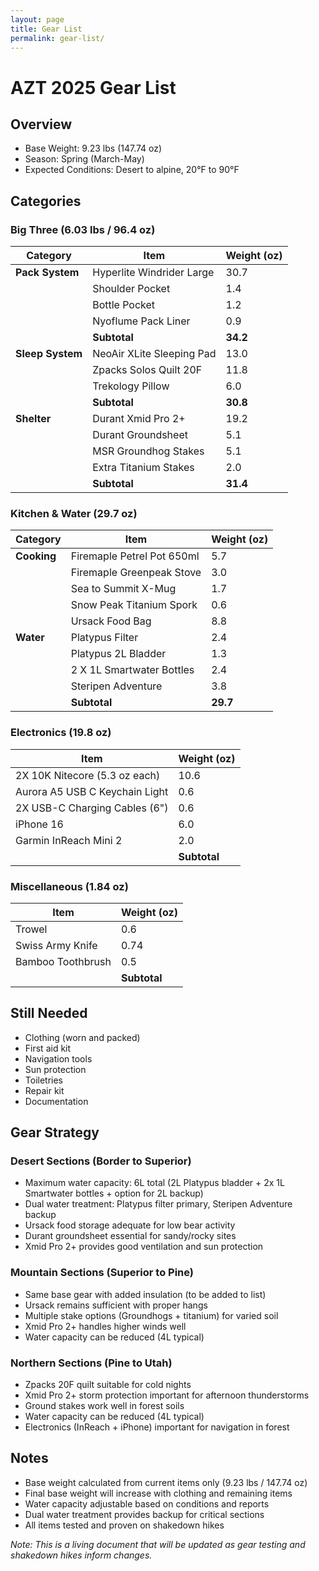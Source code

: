 ```yaml
---
layout: page
title: Gear List
permalink: gear-list/
---
```


<style>
tr.subtotal td {
  background-color: #f5f5f5;
  font-weight: bold;
}
</style>

# AZT 2025 Gear List

## Overview
- Base Weight: 9.23 lbs (147.74 oz)
- Season: Spring (March-May)
- Expected Conditions: Desert to alpine, 20°F to 90°F

## Categories

### Big Three (6.03 lbs / 96.4 oz)

| Category | Item | Weight (oz) |
|----------|------|-------------|
| **Pack System** | Hyperlite Windrider Large | 30.7 |
| | Shoulder Pocket | 1.4 |
| | Bottle Pocket | 1.2 |
| | Nyoflume Pack Liner | 0.9 |
| | **Subtotal** | **34.2** |
| **Sleep System** | NeoAir XLite Sleeping Pad | 13.0 |
| | Zpacks Solos Quilt 20F | 11.8 |
| | Trekology Pillow | 6.0 |
| | **Subtotal** | **30.8** |
| **Shelter** | Durant Xmid Pro 2+ | 19.2 |
| | Durant Groundsheet | 5.1 |
| | MSR Groundhog Stakes | 5.1 |
| | Extra Titanium Stakes | 2.0 |
| | **Subtotal** | **31.4** |

### Kitchen & Water (29.7 oz)

| Category | Item | Weight (oz) |
|----------|------|-------------|
| **Cooking** | Firemaple Petrel Pot 650ml | 5.7 |
| | Firemaple Greenpeak Stove | 3.0 |
| | Sea to Summit X-Mug | 1.7 |
| | Snow Peak Titanium Spork | 0.6 |
| | Ursack Food Bag | 8.8 |
| **Water** | Platypus Filter | 2.4 |
| | Platypus 2L Bladder | 1.3 |
| | 2 X 1L Smartwater Bottles | 2.4 |
| | Steripen Adventure | 3.8 |
| | **Subtotal** | **29.7** |

### Electronics (19.8 oz)

| Item | Weight (oz) |
|------|-------------|
| 2X 10K Nitecore (5.3 oz each) | 10.6 |
| Aurora A5 USB C Keychain Light | 0.6 |
| 2X USB-C Charging Cables (6") | 0.6 |
| iPhone 16 | 6.0 |
| Garmin InReach Mini 2 | 2.0 |
| | **Subtotal** | **19.8** |

### Miscellaneous (1.84 oz)

| Item | Weight (oz) |
|------|-------------|
| Trowel | 0.6 |
| Swiss Army Knife | 0.74 |
| Bamboo Toothbrush | 0.5 |
| | **Subtotal** | **1.84** |

## Still Needed
- Clothing (worn and packed)
- First aid kit
- Navigation tools
- Sun protection
- Toiletries
- Repair kit
- Documentation

## Gear Strategy
### Desert Sections (Border to Superior)
- Maximum water capacity: 6L total (2L Platypus bladder + 2x 1L Smartwater bottles + option for 2L backup)
- Dual water treatment: Platypus filter primary, Steripen Adventure backup
- Ursack food storage adequate for low bear activity
- Durant groundsheet essential for sandy/rocky sites
- Xmid Pro 2+ provides good ventilation and sun protection

### Mountain Sections (Superior to Pine)
- Same base gear with added insulation (to be added to list)
- Ursack remains sufficient with proper hangs
- Multiple stake options (Groundhogs + titanium) for varied soil
- Xmid Pro 2+ handles higher winds well
- Water capacity can be reduced (4L typical)

### Northern Sections (Pine to Utah)
- Zpacks 20F quilt suitable for cold nights
- Xmid Pro 2+ storm protection important for afternoon thunderstorms
- Ground stakes work well in forest soils
- Water capacity can be reduced (4L typical)
- Electronics (InReach + iPhone) important for navigation in forest

## Notes
- Base weight calculated from current items only (9.23 lbs / 147.74 oz)
- Final base weight will increase with clothing and remaining items
- Water capacity adjustable based on conditions and reports
- Dual water treatment provides backup for critical sections
- All items tested and proven on shakedown hikes

*Note: This is a living document that will be updated as gear testing and shakedown hikes inform changes.* 